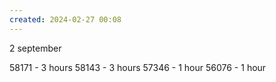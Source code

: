 ```yaml
---
created: 2024-02-27 00:08
---
```

2 september

58171 - 3 hours
58143 - 3 hours
57346 - 1 hour
56076 - 1 hour




